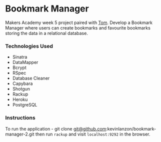 Bookmark Manager
================

Makers Academy week 5 project paired with [Tom](https://github.com/tomcoakes). Develop a Bookmark Manager where users can create bookmarks and favourite bookmarks storing the data in a relational database.

### Technologies Used
* Sinatra
* DataMapper
* Bcrypt
* RSpec
* Database Cleaner
* Capybara
* Shotgun
* Rackup
* Heroku
* PostgreSQL

### Instructions

To run the application - git clone git@github.com:kevinlanzon/bookmark-manager-2.git then run `rackup` and visit
`localhost:9292` in the browser.
